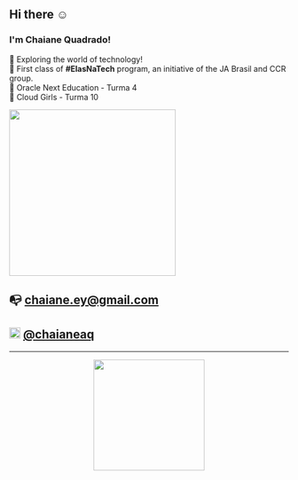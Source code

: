 ## Hi there ☺️
### I'm Chaiane Quadrado!

🚀 Exploring the world of technology!
<br>
📔 First class of <b>#ElasNaTech</b> program, an initiative of the JA Brasil and CCR group.
<br>
📔 Oracle Next Education - Turma 4
<br>
📔 Cloud Girls - Turma 10

<img width=300px src="https://github.com/chaiaq/chaiaq/assets/101228665/3cdade07-3505-4edd-974d-98bd768cb63e.jpg">

## 📭 chaiane.ey@gmail.com

## <img width=20px src="https://camo.githubusercontent.com/c8a9c5b414cd812ad6a97a46c29af67239ddaeae08c41724ff7d945fb4c047e5/68747470733a2f2f6564656e742e6769746875622e696f2f537570657254696e7949636f6e732f696d616765732f7376672f6c696e6b6564696e2e737667"> <a href="https://www.linkedin.com/in/chaianeaq/" target="_blank"><b>@chaianeaq</b></a>

<hr>

<div align="center">
  <a href="https://github.com/nidril">
  <img height="200em" src="https://github-readme-stats.vercel.app/api/top-langs/?username=chaiaq&layout=compact&langs_count=7&theme=nightowl"/>
</div>

    
